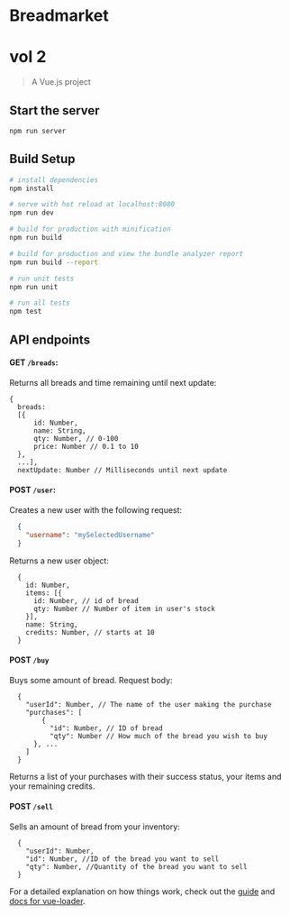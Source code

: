# Breadmarket
# vol 2
> A Vue.js project

## Start the server
```bash
npm run server
```

## Build Setup

``` bash
# install dependencies
npm install

# serve with hot reload at localhost:8080
npm run dev

# build for production with minification
npm run build

# build for production and view the bundle analyzer report
npm run build --report

# run unit tests
npm run unit

# run all tests
npm test
```

## API endpoints
#### GET `/breads`:
Returns all breads and time remaining until next update:
```
{
  breads: 
  [{
      id: Number,
      name: String,
      qty: Number, // 0-100
      price: Number // 0.1 to 10
  }, 
  ...],
  nextUpdate: Number // Milliseconds until next update
```
#### POST `/user`:
Creates a new user with the following request:
```json
  {
    "username": "mySelectedUsername"
  }
```
Returns a new user object:
```
  {
    id: Number,
    items: [{
      id: Number, // id of bread
      qty: Number // Number of item in user's stock
    }],
    name: String,
    credits: Number, // starts at 10
  }
```
#### POST `/buy`
Buys some amount of bread. Request body:
```
  {
   	"userId": Number, // The name of the user making the purchase
   	"purchases": [
   		{
   		  "id": Number, // ID of bread
   		  "qty": Number // How much of the bread you wish to buy
      }, ...
   	]
  }

```
Returns a list of your purchases with their success status, your items and your remaining credits.

#### POST `/sell`
Sells an amount of bread from your inventory:
```
  {
  	"userId": Number,
  	"id": Number, //ID of the bread you want to sell
  	"qty": Number, //Quantity of the bread you want to sell
  }
```

For a detailed explanation on how things work, check out the [guide](http://vuejs-templates.github.io/webpack/) and [docs for vue-loader](http://vuejs.github.io/vue-loader).
